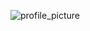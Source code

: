 
![profile_picture](https://user-images.githubusercontent.com/36139667/134817618-656d9571-faab-4ffc-b7ec-54e7039ea483.jpg)
